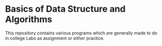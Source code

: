 # Basics of Data Structure and Algorithms
This repository contains various programs which are generally made to do in college Labs as assignment or either practice.
